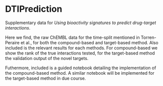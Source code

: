 # DTIPrediction

Supplementary data for _Using bioactivity signatures to predict drug-target interactions_.

Here we find, the raw ChEMBL data for the time-split mentioned in Torren-Peraire et al., for both the compound-based and target-based method. Also included is the relevant results for each methods. For compound-based we show the rank of the true interactions tested, for the target-based method the validation output of the novel targets. 

Futhermore, included is a guided notebook detailing the implementation of the compound-based method. A similar notebook will be implemented for the target-based method in due course.
